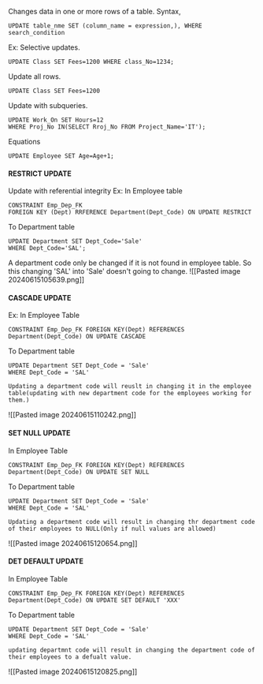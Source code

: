 Changes data in one or more rows of a table. 
Syntax,
```mysql
UPDATE table_nme SET (column_name = expression,), WHERE search_condition
```
Ex:
Selective updates.
```mysql
UPDATE Class SET Fees=1200 WHERE class_No=1234;
```
Update all rows.
```mysql
UPDATE Class SET Fees=1200 
```
Update with subqueries.
```mysql
UPDATE Work_On SET Hours=12 
WHERE Proj_No IN(SELECT Rroj_No FROM Project_Name='IT');
```
Equations
```mysql
UPDATE Employee SET Age=Age+1;
```

#### RESTRICT UPDATE
Update with referential integrity
Ex:
In Employee table
```mysql
CONSTRAINT Emp_Dep_FK
FOREIGN KEY (Dept) RRFERENCE Department(Dept_Code) ON UPDATE RESTRICT
```
To Department table
```mysql
UPDATE Department SET Dept_Code='Sale'
WHERE Dept_Code='SAL';
```
A department code only be changed if it is not found in employee table. So this changing 'SAL' into 'Sale' doesn't going to change. 
![[Pasted image 20240615105639.png]]
#### CASCADE UPDATE
Ex: 
In Employee Table
```mysql
CONSTRAINT Emp_Dep_FK FOREIGN KEY(Dept) REFERENCES
Department(Dept_Code) ON UPDATE CASCADE
```
To Department table
```mysql
UPDATE Department SET Dept_Code = 'Sale'
WHERE Dept_Code = 'SAL'
```
	Updating a department code will reuslt in changing it in the employee table(updating with new department code for the employees working for them.)

![[Pasted image 20240615110242.png]]
#### SET NULL UPDATE
In Employee Table
```mysql
CONSTRAINT Emp_Dep_FK FOREIGN KEY(Dept) REFERENCES
Department(Dept_Code) ON UPDATE SET NULL
```
To Department table
```mysql
UPDATE Department SET Dept_Code = 'Sale'
WHERE Dept_Code = 'SAL'
```
	Updating a department code will result in changing thr department code of their employees to NULL(Only if null values are allowed)

![[Pasted image 20240615120654.png]]

#### DET DEFAULT UPDATE
In Employee Table
```mysql
CONSTRAINT Emp_Dep_FK FOREIGN KEY(Dept) REFERENCES
Department(Dept_Code) ON UPDATE SET DEFAULT 'XXX'
```
To Department table
```mysql
UPDATE Department SET Dept_Code = 'Sale'
WHERE Dept_Code = 'SAL'
```
	updating departmnt code will result in changing the department code of their employees to a defualt value.

![[Pasted image 20240615120825.png]]